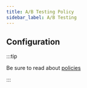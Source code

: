 ```yaml
---
title: A/B Testing Policy
sidebar_label: A/B Testing
---
```


<!-- Description goes here-->

## Configuration

:::tip

Be sure to read about [policies](/docs/policies)

:::

<PolicyConfig id="ab-test-inbound" />
